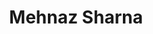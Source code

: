 ---
id: mehnaz_sharna
title: Mehnaz Sharna
filtername: M. Sharna
role: M. S. Student
status: current
year: 2022
bio: received her BS Degree in 2018 from Aeronautical Engineering Department at Military Institute of Science and Technology (MIST), Bangladesh. Her research interest includes Nonlinear control systems, Robotics, Human Robot Interaction and Autonomous systems. Her undergrad thesis was on Fault Tolerant Control System during flying condition of an aircraft. She has published one journal on image processing which is related with moving target detection. After graduation in 2018, she started working as a Teaching Assistant in Military Institute of Science and Technology up to 2019. After that, she was promoted as Lecturer and served up to 2020 in Military Institute of Science and Technology. Now, she is working as Graduate Research Assistant for his Master’s studies in Mechanical and Aerospace Engineering Department, Oklahoma State University. Currently, she is working under Dr. Kamalapurkar in the Systems, Cognition, and Control Laboratory with research focuses on pilot modeling, gust aware navigation for the UAVs using nonlinear Optimal Control.
---